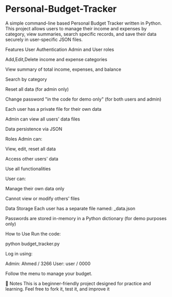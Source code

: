 # Personal-Budget-Tracker

A simple command-line based Personal Budget Tracker written in Python.
This project allows users to manage their income and expenses by category, view summaries, search specific records, and save their data securely in user-specific JSON files.

Features
User Authentication Admin and User roles

Add,Edit,Delete income and expense categories

View summary of total income, expenses, and balance

Search by category

Reset all data (for admin only)

Change password "in the code for demo only" (for both users and admin)

Each user has a private file for their own data

Admin can view all users' data files

Data persistence via JSON

Roles
Admin can:

View, edit, reset all data

Access other users' data

Use all functionalities

User can:

Manage their own data only

Cannot view or modify others' files

Data Storage
Each user has a separate file named:
<username>_data.json

Passwords are stored in-memory in a Python dictionary (for demo purposes only)

How to Use
Run the code:

python budget_tracker.py

Log in using:

Admin: Ahmed / 3266
User: user / 0000

Follow the menu to manage your budget.

📌 Notes
This is a beginner-friendly project designed for practice and learning.
Feel free to fork it, test it, and improve it 

